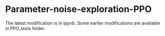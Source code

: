 # Parameter-noise-exploration-PPO

The latest modification is in ipynb. Some earlier modifications are available in PPO_tests folder. 
